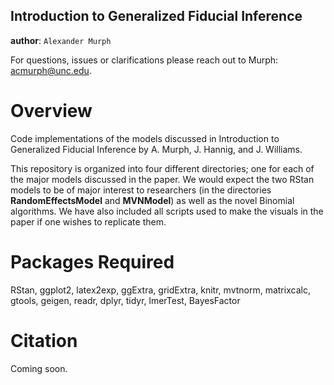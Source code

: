 Introduction to Generalized Fiducial Inference
----

**author**: `Alexander Murph`

For questions, issues or clarifications please reach out to Murph:
acmurph@unc.edu.

Overview
========

Code implementations of the models discussed in Introduction to Generalized Fiducial Inference by A. Murph, J. Hannig, and J. Williams.


This repository is organized into four different directories; one for each of the major models discussed in the paper.  We would expect the two RStan models to be of major interest to researchers (in the directories **RandomEffectsModel** and **MVNModel**) as well as the novel Binomial algorithms.  We have also included all scripts used to make the visuals in the paper if one wishes to replicate them.

Packages Required
============

RStan, ggplot2, latex2exp, ggExtra, gridExtra, knitr, mvtnorm, matrixcalc, gtools, geigen, readr, dplyr, tidyr, lmerTest, BayesFactor

Citation
============
Coming soon.